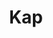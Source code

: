 ---
codehost: https://github.com/wulkano/kap
logohandle: getkapco
sort: kap
title: Kap
website: https://getkap.co/
---